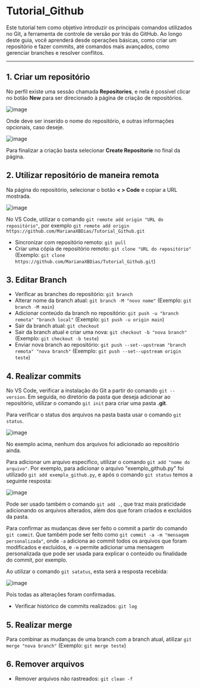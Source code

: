 # Tutorial_Github

Este tutorial tem como objetivo introduzir os principais comandos utilizados no Git, a ferramenta de controle de versão por trás do GitHub. Ao longo deste guia, você aprenderá desde operações básicas, como criar um repositório e fazer commits, até comandos mais avançados, como gerenciar branches e resolver conflitos.

---

## **1. Criar um repositório**

No perfil existe uma sessão chamada **Repositories**, e nela é possível clicar no botão **New** para ser direcionado à página de criação de repositórios. 

![image](https://github.com/user-attachments/assets/c084065d-50cc-4ca7-bfd7-a32dda7e3951)

Onde deve ser inserido o nome do repositório, e outras informações opcionais, caso deseje.

![image](https://github.com/user-attachments/assets/12aeae8c-a67f-430e-8f20-20c2b402528c)

Para finalizar a criação basta selecionar **Create Repositorie** no final da página.

## **2. Utilizar repositório de maneira remota**

Na página do repositório, selecionar o botão **< > Code** e copiar a URL mostrada.

![image](https://github.com/user-attachments/assets/e8ce60c4-ec3d-4f34-a3f3-af37ec35f0e2)

No VS Code, utilizar o comando `git remote add origin "URL do repositório"`, por exemplo `git remote add origin https://github.com/MarianaXBDias/Tutorial_Github.git`

* Sincronizar com repositório remoto: `git pull`
* Criar uma cópia de repositório remoto: `git clone "URL do repositório"` (Exemplo: `git clone https://github.com/MarianaXBDias/Tutorial_Github.git`)
  
## **3. Editar Branch**

* Verificar as branches do repositório: `git branch`
* Alterar nome da branch atual: `git branch -M "novo nome"` (Exemplo: `git branch -M main`)
* Adicionar conteúdo da branch no repositório: `git push -u "branch remota" "branch local"` (Exemplo: `git push -u origin main`)
* Sair da branch atual: `git checkout`
* Sair da branch atual e criar uma nova: `git checkout -b "nova branch"` (Exemplo: `git checkout -b teste`)
* Enviar nova branch ao repositório: `git push --set--upstream "branch remota" "nova branch"` (Exemplo: `git push --set--upstream origin teste`)

## **4. Realizar commits**

No VS Code, verificar a instalação do Git a partir do comando `git --version`. Em seguida, no diretório da pasta que deseja adicionar ao repositório, utilizar o comando `git init` para criar uma pasta **.git**.

Para verificar o status dos arquivos na pasta basta usar o comando `git status`.

![image](https://github.com/user-attachments/assets/b7cc1405-881d-4aa2-bf35-dbb2c4881f04)

No exemplo acima, nenhum dos arquivos foi adicionado ao repositório ainda.

Para adicionar um arquivo específico, utilizar o comando `git add "nome do arquivo"`. Por exemplo, para adicionar o arquivo "exemplo_github.py" foi utilizado `git add exemplo_github.py`, e após o comando `git status` temos a seguinte resposta:

![image](https://github.com/user-attachments/assets/3451b231-50d2-40dd-adde-2bb34412032b)

Pode ser usado também o comando `git add .`, que traz mais praticidade adicionando os arquivos alterados, além dos que foram criados e excluídos da pasta.

Para confirmar as mudanças deve ser feito o commit a partir do comando `git commit`. Que também pode ser feito como `git commit -a -m "mensagem personalizada"`, onde `-a` adiciona ao commit todos os arquivos que foram modificados e excluídos, e `-m` permite adicionar uma mensagem personalizada que pode ser usada para explicar o conteúdo ou finalidade do commit, por exemplo.

Ao utilizar o comando `git satatus`, esta será a resposta recebida:

![image](https://github.com/user-attachments/assets/b2e1b0d0-6f1e-4726-ac8d-d1cbf291b660)

Pois todas as alterações foram confirmadas.

* Verificar histórico de commits realizados: `git log`

## 5. Realizar merge

Para combinar as mudanças de uma branch com a branch atual, atilizar `git merge "nova branch"` (Exemplo: `git merge teste`)

## 6. Remover arquivos

* Remover arquivos não rastreados: `git clean -f`













